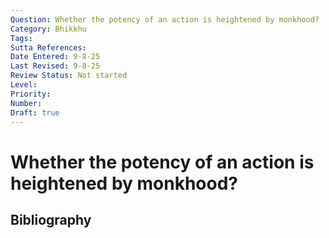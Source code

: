 ```yaml
---
Question: Whether the potency of an action is heightened by monkhood?
Category: Bhikkhu
Tags: 
Sutta References: 
Date Entered: 9-8-25
Last Revised: 9-8-25
Review Status: Not started
Level: 
Priority: 
Number: 
Draft: true
---
```


# Whether the potency of an action is heightened by monkhood?

## Bibliography

<!-- 

Notes:



-->